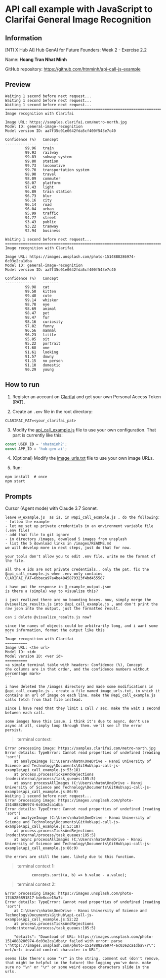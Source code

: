 # API call example with JavaScript to Clarifai General Image Recognition

## Information
[NTI X Hub AI] Hub GenAI for Future Founders: Week 2 - Exercise 2.2

Name: **Hoang Tran Nhat Minh**

GitHub repository: https://github.com/htnminh/api-call-js-example

## Preview
```
Waiting 1 second before next request...
Waiting 1 second before next request...
Waiting 1 second before next request...
===========================================================================
Image recognition with Clarifai

Image URL: https://samples.clarifai.com/metro-north.jpg
Model ID: general-image-recognition
Model version ID: aa7f35c01e0642fda5cf400f543e7c40

Confidence (%)   Concept
--------------   -------
         99.96   train
         99.93   railway
         99.83   subway system
         99.80   station
         99.73   locomotive
         99.70   transportation system
         98.90   travel
         98.09   commuter
         98.07   platform
         97.43   light
         96.89   train station
         96.73   blur
         96.16   city
         96.14   road
         96.04   urban
         95.99   traffic
         94.77   street
         93.43   public
         93.22   tramway
         92.94   business

Waiting 1 second before next request...
===========================================================================
Image recognition with Clarifai

Image URL: https://images.unsplash.com/photo-1514888286974-6c03e2ca1dba
Model ID: general-image-recognition
Model version ID: aa7f35c01e0642fda5cf400f543e7c40

Confidence (%)   Concept
--------------   -------
         99.98   cat
         99.50   kitten
         99.48   cute
         99.14   whisker
         98.78   eye
         98.69   animal
         98.47   pet
         98.47   fur
         98.16   curiosity
         97.82   funny
         96.56   mammal
         96.23   little
         95.85   sit
         95.22   portrait
         91.68   one
         91.61   looking
         91.57   downy
         91.15   no person
         91.10   domestic
         90.29   young
```

## How to run
1. Register an account on [Clarifai](https://clarifai.com/) and get your own Personal Access Token (PAT).

2. Create an `.env` file in the root directory:
```
CLARIFAI_PAT=<your_clarifai_pat>
```

3. Modify the [api_call_example.js](api_call_example.js) file to use your own configuration. That part is currently like this:
```javascript
const USER_ID = 'nhatminh2';       
const APP_ID = 'hub-gen-ai';
```

4. (Optional) Modify the [image_urls.txt](image_urls.txt) file to use your own image URLs.

5. Run:
```
npm install  # once
npm start
```

## Prompts
Cursor (Agent mode) with Claude 3.7 Sonnet.
```
leave @_example.js  as is. in @api_call_example.js , do the following:
- follow the example
- let me set up private credentials in an environment variable file (.env file)
- add that file to git ignore
- in directory /images, download 5 images from unsplash
- list the 5 download links in /images/README.md 
we will develop more in next steps, just do that for now.
```
```
your tools don't allow you to edit .env file. write me the format of the file.
```
```
all the 4 ids are not private credentials., only the pat. fix the @api_call_example.js when .env only contains CLARIFAI_PAT=6bbaca97a4be4845879323f4bd455587
```
```
i have put the response in @_example_output.json 
is there a (simple) way to visualize this?
```
```
i just realized there are no bounding boxes. now, simply merge the @visualize_results.js into @api_call_example.js , and don't print the raw json into the output, just the formatted result.
```
```
can i delete @visualize_results.js now? 
```
    since the names of objects could be arbitrarily long, and i want some more information, format the output like this
    ```
    Image recognition with Clarifai
    ==========
    Image URL: <the url>
    Model ID: <id>
    Model version ID: <ver id>
    ==========
    <a simple terminal table with headers: Confidence (%), Concept
    the columns are in that order, and the confidence numbers without percentage mark>
    ```
```
i have deleted the /images directory and made some modifications in @api_call_example.js . create a file named image_urls.txt, in which it contains an url of image on each line. make the @api_call_example.js calls fetch from that file instead.
```
```
since i have read that they limit 1 call / sec. make the wait 1 second between each call.
```
```
some images have this issue. i think it's due to async. don't use async at all, simply loop through them. we'll see if the error persist.
```
> terminal context:
```
Error processing image: https://samples.clarifai.com/metro-north.jpg
Error details: TypeError: Cannot read properties of undefined (reading 'sort')
    at analyzeImage (C:\Users\nhatm\OneDrive - Hanoi University of Science and Technology\Documents\GitHub\api-call-js-example\api_call_example.js:53:18)
    at process.processTicksAndRejections (node:internal/process/task_queues:105:5)
    at async processAllImages (C:\Users\nhatm\OneDrive - Hanoi University of Science and Technology\Documents\GitHub\api-call-js-example\api_call_example.js:86:9)   
Waiting 1 second before next request...
Error processing image: https://images.unsplash.com/photo-1514888286974-6c03e2ca1dba
Error details: TypeError: Cannot read properties of undefined (reading 'sort')
    at analyzeImage (C:\Users\nhatm\OneDrive - Hanoi University of Science and Technology\Documents\GitHub\api-call-js-example\api_call_example.js:53:18)
    at process.processTicksAndRejections (node:internal/process/task_queues:105:5)
    at async processAllImages (C:\Users\nhatm\OneDrive - Hanoi University of Science and Technology\Documents\GitHub\api-call-js-example\api_call_example.js:86:9)   
```
```
the errors are still the same. likely due to this function.
```
> terminal context 1:
```
            concepts.sort((a, b) => b.value - a.value);
```
> terminal context 2:
```
Error processing image: https://images.unsplash.com/photo-1746286891817-bde8cce15a7c
Error details: TypeError: Cannot read properties of undefined (reading 'sort')
    at C:\Users\nhatm\OneDrive - Hanoi University of Science and Technology\Documents\GitHub\api-call-js-example\api_call_example.js:52:22
    at process.processTicksAndRejections (node:internal/process/task_queues:105:5)
```
```
    "details": "Download of URL: https://images.unsplash.com/photo-1514888286974-6c03e2ca1dba\r failed with error: parse \"https://images.unsplash.com/photo-1514888286974-6c03e2ca1dba\\r\": net/url: invalid control character in URL",

seems like there's some "\r" in the string. comment out (don't remove, that might be helpful in the future) the logging you've done. make sure no "\n" or "\r" or some weird escape characters slide in the urls.
```
